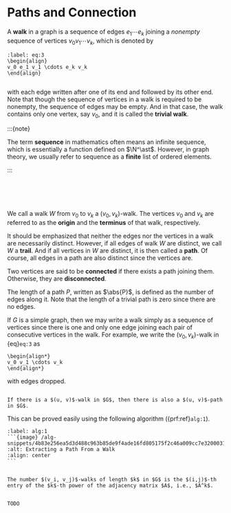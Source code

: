 
```{index} walk in a graph
```
# Paths and Connection

A **walk** in a graph is a sequence of edges $e_1 \cdots e_k$ joining a *nonempty* sequence of vertices $v_0 v_1 \cdots v_k$, which is denoted by

```{math}
:label: eq:3
\begin{align}
v_0 e_1 v_1 \cdots e_k v_k
\end{align}
```

```{index} trivial walk
```

with each edge written after one of its end and followed by its other end. Note that though the sequence of vertices in a walk is required to be nonempty, the sequence of edges may be empty. And in that case, the walk contains only one vertex, say $v_0$, and it is called the **trivial walk**.

:::{note}

The term **sequence** in mathematics often means an infinite sequence, which is essentially a function defined on $\N^\ast$. However, in graph theory, we usually refer to sequence as a **finite** list of ordered elements.

:::

```{index} origin of a walk
```

```{index} terminus of a walk
```

```{index} trail in a graph
```

```{index} path in a graph
```

```{index} connected and disconnected vertices
```

We call a walk $W$ from $v_0$ to $v_k$ a $(v_0, v_k)$-walk. The vertices $v_0$ and $v_k$ are referred to as the **origin** and the **terminus** of that walk, respectively.

It should be emphasized that neither the edges nor the vertices in a walk are necessarily distinct. However, if all edges of walk $W$ are distinct, we call $W$ a **trail**. And if all vertices in $W$ are distinct, it is then called a **path**. Of course, all edges in a path are also distinct since the vertices are.

Two vertices are said to be **connected** if there exists a path joining them. Otherwise, they are **disconnected**.

The length of a path $P$, written as $\abs{P}$, is defined as the number of edges along it. Note that the length of a trivial path is zero since there are no edges.

If $G$ is a simple graph, then we may write a walk simply as a sequence of vertices since there is one and only one edge joining each pair of consecutive vertices in the walk. For example, we write the $(v_0, v_k)$-walk in {eq}`eq:3` as

```{math}
\begin{align*}
v_0 v_1 \cdots v_k
\end{align*}
```

with edges dropped.



````{prf:proposition}

If there is a $(u, v)$-walk in $G$, then there is also a $(u, v)$-path in $G$.

````

This can be proved easily using the following algorithm ({prf:ref}`alg:1`).


````{prf:algorithm} Extracting a Path From a Walk
:label: alg:1
```{image} /alg-snippets/4b83e256ea5d3d488c963b85de9f4ade16fd805175f2c46a009cc7e32000318d.png
:alt: Extracting a Path From a Walk
:align: center
```
````

````{prf:proposition}

The number $(v_i, v_j)$-walks of length $k$ in $G$ is the $(i,j)$-th entry of the $k$-th power of the adjacency matrix $A$, i.e., $A^k$.

````

````{prf:proof}

TODO

````
